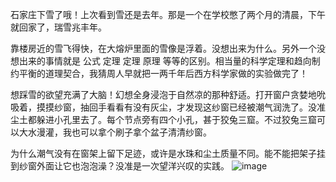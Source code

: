 石家庄下雪了哦！上次看到雪还是去年。那是一个在学校憋了两个月的清晨，下午就回家了，瑞雪兆丰年。

靠楼房近的雪飞得快，在大熔炉里面的雪像是浮着。没想出来为什么。另外一个没想出来的事情就是 公式 定理 定理 原理 等等的区别。相当量的科学定理和趋向制约平衡的道理契合，我猜周人早就把一两千年后西方科学家做的实验做完了！

想踩雪的欲望充满了大脑！幻想全身浸泡于自然凉的那种舒适。打开窗户贪婪地吮吸着，摸摸纱窗，抽回手看看有没有灰尘，才发现这纱窗已经被潮气润洗了。没准尘土都躲进小孔里去了。每个节点旁有四个小孔，甚于狡兔三窟。不过狡兔三窟可以大水漫灌，我也可以拿个刷子拿个盆子清清纱窗。

为什么潮气没有在窗架上留下足迹，或许是水珠和尘土质量不同。能不能把架子挂到纱窗外面让它也泡泡澡？没准是一次望洋兴叹的实践。
![image](https://img2023.cnblogs.com/blog/1797571/202301/1797571-20230114085832140-1439584312.jpg)
